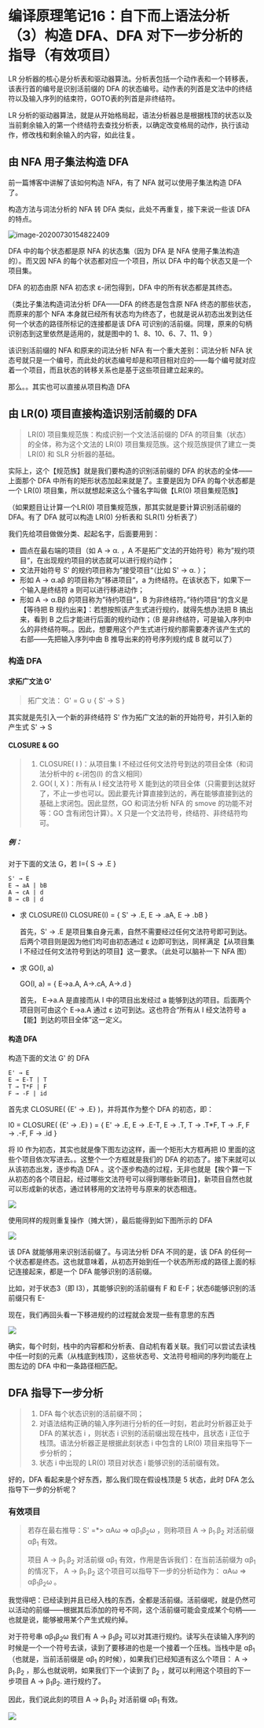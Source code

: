 # 编译原理笔记16：自下而上语法分析（3）构造 DFA、DFA 对下一步分析的指导（有效项目）

LR 分析器的核心是分析表和驱动器算法。分析表包括一个动作表和一个转移表，该表行首的编号是识别活前缀的 DFA 的状态编号。动作表的列首是文法中的终结符以及输入序列的结束符，GOTO表的列首是非终结符。

LR 分析的驱动器算法，就是从开始格局起，语法分析器总是根据栈顶的状态以及当前剩余输入的第一个终结符去查找分析表，以确定改变格局的动作，执行该动作，修改栈和剩余输入的内容，如此往复。



## 由 NFA 用子集法构造 DFA

前一篇博客中讲解了该如何构造 NFA，有了 NFA 就可以使用子集法构造 DFA 了。

构造方法与词法分析的 NFA 转 DFA 类似，此处不再重复，接下来说一些该 DFA 的特点。

![image-20200730154822409](C:\Users\marsc\AppData\Roaming\Typora\typora-user-images\image-20200730154822409.png)

DFA 中的每个状态都是原 NFA 的状态集（因为 DFA 是 NFA 使用子集法构造的）。而又因 NFA 的每个状态都对应一个项目，所以 DFA 中的每个状态又是一个项目集。

DFA 的初态由原 NFA 初态求 ε-闭包得到，DFA 中的所有状态都是其终态。

（类比子集法构造词法分析 DFA——DFA 的终态是包含原 NFA 终态的那些状态，而原来的那个 NFA 本身就已经所有状态均为终态了，也就是说从初态出发到达任何一个状态的路径所标记的连接都是该 DFA 可识别的活前缀。同理，原来的句柄识别态到这里依然是适用的，就是图中的 1、8、10、6、7、11、9 ）



该识别活前缀的 NFA 和原来的词法分析 NFA 有一个重大差别：词法分析 NFA 状态号就只是一个编号，而此处的状态编号却是和项目相对应的——每个编号就对应着一个项目，而且状态的转移关系也是基于这些项目建立起来的。

那么。。其实也可以直接从项目构造 DFA



## 由 LR(0) 项目直接构造识别活前缀的 DFA

> LR(0) 项目集规范族：构成识别一个文法活前缀的 DFA 的项目集（状态）的全体，称为这个文法的 LR(0) 项目集规范族。这个规范族提供了建立一类 LR(0) 和 SLR 分析器的基础。

实际上，这个【规范族】就是我们要构造的识别活前缀的 DFA 的状态的全体——上面那个 DFA 中所有的矩形状态加起来就是了。主要是因为 DFA 的每个状态都是一个 LR(0) 项目集，所以就想起来这么个骚名字叫做【LR(0) 项目集规范族】

（如果题目让计算一个LR(0) 项目集规范族，那其实就是要计算识别活前缀的 DFA。有了 DFA 就可以构造 LR(0) 分析表和 SLR(1) 分析表了）

我们先给项目做做分类、起起名字，后面要用到：

- 圆点在最右端的项目（如 A → α. ，A 不是拓广文法的开始符号）称为”规约项目“，在出现规约项目的状态就可以进行规约动作；
- 文法开始符号 S' 的规约项目称为”接受项目“（比如 S' → α. ）；
- 形如 A → α.aβ 的项目称为”移进项目“，a 为终结符。在该状态下，如果下一个输入是终结符 a 则可以进行移进动作；
- 形如 A → α.Bβ 的项目称为”待约项目“，B 为非终结符。”待约项目“的含义是【等待把 B 规约出来】：若想按照该产生式进行规约，就得先想办法把 B 搞出来，看到 B 之后才能进行后面的规约动作；（B 是非终结符，可是输入序列中么的非终结符啊。。因此，想要用这个产生式进行规约那需要凑齐该产生式的右部——先把输入序列中由 B 推导出来的符号序列规约成 B 就可以了）



### 构造 DFA

#### 求拓广文法 G'

> 拓广文法： G' = G ∪ { S' → S }

其实就是先引入一个新的非终结符 S' 作为拓广文法的新的开始符号，并引入新的产生式 S' → S

#### CLOSURE & GO

> 1. CLOSURE( I )：从项目集 I 不经过任何文法符号到达的项目全体（和词法分析中的 ε-闭包(I) 的含义相同）
> 2. GO( I, X )：所有从 I 经文法符号 X 能到达的项目全体（只需要到达就好了，不止一步也可以。因此要先计算直接到达的，再在能够直接到达的基础上求闭包。因此显然，GO 和词法分析 NFA 的 smove 的功能不对等：GO 含有闭包计算）。X 只是一个文法符号，终结符、非终结符均可。

##### 例：

对于下面的文法 G，若 I={ S → .E }

```
S' → E
E → aA | bB
A → cA | d
B → cB | d
```

- 求 CLOSURE(I) 
  CLOSURE(I) = { S' → .E, E → .aA, E → .bB }

  首先，S' → .E 是项目集自身元素，自然不需要经过任何文法符号即可到达。后两个项目则是因为他们均可由初态通过 ε 边即可到达，同样满足【从项目集 I 不经过任何文法符号到达的项目】这一要求。（此处可以脑补一下 NFA 图）

- 求 GO(I, a)

  GO(I, a) = { E→a.A, A→.cA, A→.d }

  首先， E→a.A 是直接而从 I 中的项目出发经过 a 能够到达的项目。后面两个项目则可由这个  E→a.A 通过 ε 边可到达。这也符合“所有从 I 经文法符号 a 【能】到达的项目全体”这一定义。

#### 构造 DFA

构造下面的文法 G' 的 DFA

```
E' → E
E → E-T | T
T → T*F | F
F → -F | id
```

首先求 CLOSURE( {E' → .E} )，并将其作为整个 DFA 的初态，即：

I0 = CLOSURE( {E' → .E} ) = { E' → .E, E → .E-T, E → .T, T → .T*F, T → .F, F → .-F, F → .id }

将 I0 作为初态，其实也就是像下图左边这样，画一个矩形大方框再把 I0 里面的这些个项目依次写进去。。这整个一个方框就是我们的 DFA 的初态了。接下来就可以从该初态出发，逐步构造 DFA 。这个逐步构造的过程，无非也就是【挨个算一下从初态的各个项目起，经过哪些文法符号可以得到哪些新项目】，新项目自然也就可以形成新的状态，通过转移用的文法符号与原来的状态相连。

![](./img/2020-08-03_19-14-19.png)

使用同样的规则重复操作（摊大饼），最后能得到如下图所示的 DFA

![](./img/2020-08-03_19-36-13.png)

该 DFA 就能够用来识别活前缀了。与词法分析 DFA 不同的是，该 DFA 的任何一个状态都是终态。这也就意味着，从初态开始到任一个状态所形成的路径上面的标记连接起来，都是一个 DFA 能够识别的活前缀。

比如，对于状态3（即 I3），其能够识别的活前缀有 F 和 E-F；状态6能够识别的活前缀只有 E-

现在，我们再回头看一下移进规约的过程就会发现一些有意思的东西

![](./img/2020-08-03_20-11-24.png)

确实，每个时刻，栈中的内容都和分析表、自动机有着关联。我们可以尝试去读栈中任一时刻的元素（从栈底到栈顶），这些状态号、文法符号相间的序列均能在上图左边的 DFA 中和一条路径相匹配。



## DFA 指导下一步分析

> 1. DFA 每个状态识别的活前缀不同；
> 2. 对语法结构正确的输入序列进行分析的任一时刻，若此时分析器正处于 DFA 的某状态 i ，则状态 i 识别的活前缀出现在栈中，且状态 i 正位于栈顶。语法分析器正是根据此刻状态 i 中包含的 LR(0) 项目来指导下一步分析的；
> 3. 状态 i 中出现的 LR(0) 项目对状态 i 能够识别的活前缀有效。

好的，DFA 看起来是个好东西，那么我们现在假设栈顶是 5 状态，此时 DFA 怎么指导下一步的分析呢？

### 有效项目

> 若存在最右推导：S' =*> αAω => αβ<sub>1</sub>β<sub>2</sub>ω ，则称项目 A → β<sub>1</sub>.β<sub>2</sub> 对活前缀 αβ<sub>1</sub> 有效。
>
> 项目 A → β<sub>1</sub>.β<sub>2</sub> 对活前缀 αβ<sub>1</sub> 有效，作用是告诉我们：在当前活前缀为 αβ<sub>1</sub> 的情况下， A → β<sub>1</sub>.β<sub>2</sub> 这个项目可以指导下一步的分析动作为： αAω => αβ<sub>1</sub>β<sub>2</sub>ω 。

我觉得吧：已经读到并且已经入栈的东西，全都是活前缀。活前缀呢，就是仍然可以活动的前缀——根据其后添加的符号不同，这个活前缀可能会变成某个句柄——也就是说，能够被用某个产生式规约掉。

对于符号串 αβ<sub>1</sub>β<sub>2</sub>ω 我们有 A → β<sub>1</sub>β<sub>2</sub> 可以对其进行规约。读写头在读输入序列的时候是一个一个符号去读，读到了要移进的也是一个接着一个压栈。当栈中是 αβ<sub>1</sub> （也就是，当前活前缀是 αβ<sub>1</sub> 的时候），如果我们已经知道有这么个项目： A → β<sub>1</sub>.β<sub>2</sub> ，那么也就说明，如果我们下一个读到了 β<sub>2</sub> ，就可以利用这个项目的下一步项目 A → β<sub>1</sub>β<sub>2</sub>. 进行规约了。

因此，我们说此刻的项目 A → β<sub>1</sub>.β<sub>2</sub> 对活前缀 αβ<sub>1</sub> 有效。

![](./img/2020-08-03_20-43-29.png)